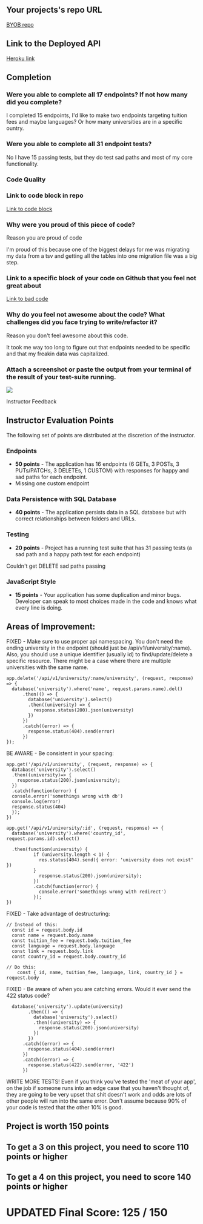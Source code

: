 ## Your projects's repo URL
[BYOB repo](https://github.com/noahpeden/byob)

## Link to the Deployed API
[Heroku link](https://np-byob.herokuapp.com)

## Completion

### Were you able to complete all 17 endpoints? If not how many did you complete?
I completed 15 endpoints, I'd like to make two endpoints targeting tuition fees and maybe languages? Or how many universities are in a specific ountry.

### Were you able to complete all 31 endpoint tests?

No I have 15 passing tests, but they do test sad paths and most of my core functionality.

### Code Quality

### Link to code block in repo
[Link to code block](https://github.com/noahpeden/byob/blob/master/db/migrations/20170322080045_initial.js)
### Why were you proud of this piece of code?
Reason you are proud of code

I'm proud of this because one of the biggest delays for me was migrating my data from a tsv and getting all the tables into one migration file was a big step.

### Link to a specific block of your code on Github that you feel not great about

[Link to bad code](https://github.com/noahpeden/byob/blob/master/server.js#L77)

### Why do you feel not awesome about the code? What challenges did you face trying to write/refactor it?
Reason you don't feel awesome about this code.

It took me way too long to figure out that endpoints needed to be specific and that my freakin data was capitalized.

### Attach a screenshot or paste the output from your terminal of the result of your test-suite running.
![](http://imgur.com/a/P0Oqt)

Instructor Feedback

## Instructor Evaluation Points

The following set of points are distributed at the discretion of the instructor.

### Endpoints

* **50 points** - The application has 16 endpoints (6 GETs, 3 POSTs, 3 PUTs/PATCHs, 3 DELETEs, 1 CUSTOM) with responses for happy and sad paths for each endpoint.
* Missing one custom endpoint

### Data Persistence with SQL Database

* **40 points** - The application persists data in a SQL database but with correct relationships between folders and URLs.

### Testing

* **20 points** - Project has a running test suite that has 31 passing tests (a sad path and a happy path test for each endpoint)

Couldn't get DELETE sad paths passing


### JavaScript Style

* **15 points** - Your application has some duplication and minor bugs. Developer can speak to most choices made in the code and knows what every line is doing.


## Areas of Improvement:

FIXED - Make sure to use proper api namespacing. You don't need the ending university in the endpoint (should just be /api/v1/university/:name).
Also, you should use a unique identifier (usually id) to find/update/delete a specific resource. There might be a case where there are multiple universities with the same name.

```
app.delete('/api/v1/university/:name/university', (request, response) => {
  database('university').where('name', request.params.name).del()
      .then(() => {
        database('university').select()
        .then((university) => {
          response.status(200).json(university)
        })
      })
      .catch((error) => {
        response.status(404).send(error)
      })
});
```

BE AWARE - Be consistent in your spacing:

```
app.get('/api/v1/university', (request, response) => {
  database('university').select()
  .then((university)=> {
    response.status(200).json(university);
  })
  .catch(function(error) {
  console.error('somethings wrong with db')
  console.log(error)
  response.status(404)
  });
})

app.get('/api/v1/university/:id', (request, response) => {
  database('university').where('country_id', request.params.id).select()

  .then(function(university) {
          if (university.length < 1) {
            res.status(404).send({ error: 'university does not exist' })
          }
            response.status(200).json(university);
          })
          .catch(function(error) {
            console.error('somethings wrong with redirect')
          });
})
```

FIXED - Take advantage of destructuring:

```
// Instead of this:
  const id = request.body.id
  const name = request.body.name
  const tuition_fee = request.body.tuition_fee
  const language = request.body.language
  const link = request.body.link
  const country_id = request.body.country_id

// Do this:
	const { id, name, tuition_fee, language, link, country_id } = request.body
```

FIXED - Be aware of when you are catching errors. Would it ever send the 422 status code?

```
  database('university').update(university)
        .then(() => {
          database('university').select()
          .then((university) => {
            response.status(200).json(university)
          })
        })
      .catch((error) => {
        response.status(404).send(error)
      })
      .catch((error) => {
        response.status(422).send(error, '422')
      })
```

WRITE MORE TESTS! Even if you think you've tested the 'meat of your app', on the job if someone runs into an edge case that you haven't thought of, they are going to be very upset that shit doesn't work and odds are lots of other people will run into the same error. Don't assume because 90% of your code is tested that the other 10% is good.



## Project is worth 150 points

## To get a 3 on this project, you need to score 110 points or higher

## To get a 4 on this project, you need to score 140 points or higher


# UPDATED Final Score: 125 / 150
